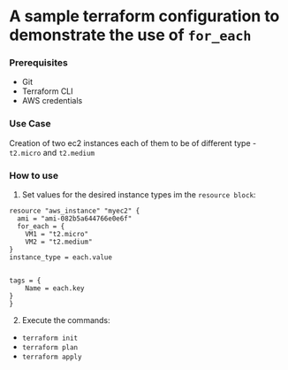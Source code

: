 # A sample terraform configuration to demonstrate the use of `for_each`

### Prerequisites
- Git
- Terraform CLI
- AWS credentials

### Use Case
Creation of two ec2 instances each of them to be of different type - `t2.micro` and `t2.medium`

### How to use
1. Set values for the desired instance types im the `resource block`:
```
resource "aws_instance" "myec2" {
  ami = "ami-082b5a644766e0e6f"
  for_each = {
    VM1 = "t2.micro"
    VM2 = "t2.medium"
}
instance_type = each.value


tags = {
    Name = each.key
}
}
```


2. Execute the commands:
- `terraform init`
- `terraform plan`
- `terraform apply`
